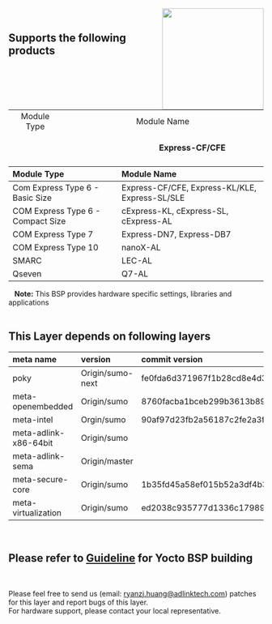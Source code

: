 <img src="https://www.linaro.org/assets/images/projects/yocto-project.png" width="200" align="right">

<br>

Supports the following products
-----
<table style="height: 96px; border: 1px;">
<tbody>
<tr style="height: 24px;">
<td style="border-color: grey; width: 150px; height: 24px; text-align: center;">Module Type</td>
<td style="border-color: grey; width: 454.182px; height: 24px; text-align: center;" colspan="2">Module Name</td>
</tr>
<tr style="height: 46px;">
<td style="border-color: grey; width: 150px; height: 144.818px;" rowspan="3">
 <p class="vericaltext"><strong>Com Express Type 6 - Basic Size</strong></p>
 </td>
<td style="text-align: center; width: 10px; height: 46px;"><img src="https://material.adlinktech.com/products/images/1706/Express-CF-A2-F.jpg" width="140" height="126" /></td>
<td style="border-color: grey; width: 444.182px; height: 46px;">
<p><strong>Express-CF/CFE</strong></p>
<p>&nbsp; COM Express&reg; Basic Size Type 6 Module with Up to Hexacore 8th Gen Intel Core&trade; 8000 series and Intel Xeon&reg; Processors</p>
<p>(<a href="https://www.adlinktech.com/Products/Computer_on_Modules/COMExpressType6/Express-CF_CFE?lang=en" target="_blank" rel="noopener">more details</a>)</p>
</td>
</tr>
<tr style="height: 69px;">
<td style="width: 10px; height: 69px; text-align: center;"><img src="https://material.adlinktech.com/products/images/1680/Express-KL_KLE_ProductImage_en_20171201_v1.png" width="168" height="128" /></td>
<td style="border-color: grey; width: 444.182px; height: 69px;">
<p><strong>Express-KL/KLE</strong></p>
<p>&nbsp; COM Express Basic Size Type 6 Module with 7th Gen Intel&reg; Core&trade; 7000 series and Intel&reg; Xeon&reg; Processors&nbsp;</p>
<p>(<a href="https://www.adlinktech.com/Products/Computer_on_Modules/COMExpressType6/Express-KL_KLE?lang=en" target="_blank" rel="noopener">more details</a>)</p>
</td>
</tr>
<tr style="height: 29.8182px;">
<td style="width: 10px; height: 29.8182px; text-align: center;"><img src="https://material.adlinktech.com/products/images/1591/Express-SL_SLE_ProductImage_en_20171201_v1.png" width="161" height="123" /></td>
<td style="border-color: grey; width: 444.182px; height: 29.8182px;">
<p><strong>Express-SL/SLE</strong></p>
<p>&nbsp; COM Express Basic Size Type 6 Module with 6th Gen Intel&reg; Core&trade;, Xeon&reg; and Celeron&reg; Processors&nbsp;</p>
<p>(<a href="https://www.adlinktech.com/Products/Computer_on_Modules/COMExpressType6/Express-SL_SLE?lang=en" target="_blank" rel="noopener">more details</a>)</p>
</td>
</tr>
</tbody>
</table>

|      **Module Type**                  |       **Module Name**                    |
|:---|:--- |
|Com Express Type 6 - Basic Size | Express-CF/CFE, Express-KL/KLE, Express-SL/SLE      |
| COM Express Type 6 - Compact Size | cExpress-KL, cExpress-SL, cExpress-AL |
| COM Express Type 7               | Express-DN7, Express-DB7 |
| COM Express Type 10            | nanoX-AL   |
| SMARC                            | LEC-AL |
| Qseven                           | Q7-AL |

&nbsp;&nbsp; **Note:** This BSP provides hardware specific settings, libraries and applications
<br>
<br>
 
This Layer depends on following layers
----

|     **meta name**        |             **version**                    |  **commit version**  |
|:---|:--- |:--- |
|  poky   |  Origin/sumo-next     |  fe0fda6d371967f1b28cd8e4d3b3aad997676af0   |
|meta-openembedded|Origin/sumo|8760facba1bceb299b3613b8955621ddaa3d4c3f|
|meta-intel| Orgin/sumo|90af97d23fb2a56187c2fe2a3f4f4190d7cc2605|
|meta-adlink-x86-64bit|  Origin/sumo| | 
|meta-adlink-sema| Origin/master||
|meta-secure-core|Origin/sumo|1b35fd45a58ef015b52a3df4b39048f2ac1ffbe3|
|meta-virtualization|Origin/sumo |ed2038c935777d1336c17989d454f4e9c95fea7f|


<br> 

Please refer to [Guideline](https://github.com/ADLINK/meta-adlink-x86-64bit/wiki) for Yocto BSP building
----

<br>



Please feel free to send us (email: ryanzj.huang@adlinktech.com) patches for this layer and report bugs of this layer. 
<br>For hardware support, please contact your local representative.
